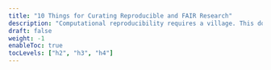 ```yaml
---
title: "10 Things for Curating Reproducible and FAIR Research"
description: "Computational reproducibility requires a village. This document is primarily for data curators and information professionals who are charged with verifying that a computation can be executed and can reproduce prespecified results. Secondarily, it is for researchers, publishers, editors, reviewers, and others who have a stake in creating, using, sharing, publishing, or preserving reproducible research."
draft: false
weight: -1
enableToc: true
tocLevels: ["h2", "h3", "h4"]
---
```

